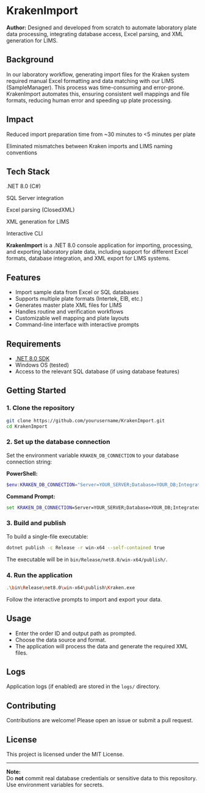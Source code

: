 # KrakenImport

**Author:** Designed and developed from scratch to automate laboratory plate data processing, integrating database access, Excel parsing, and XML generation for LIMS.

## Background
In our laboratory workflow, generating import files for the Kraken system required manual Excel formatting and data matching with our LIMS (SampleManager). This process was time-consuming and error-prone.
KrakenImport automates this, ensuring consistent well mappings and file formats, reducing human error and speeding up plate processing.


    
## Impact

Reduced import preparation time from ~30 minutes to <5 minutes per plate

Eliminated mismatches between Kraken imports and LIMS naming conventions

## Tech Stack

.NET 8.0 (C#)

SQL Server integration

Excel parsing (ClosedXML)

XML generation for LIMS

Interactive CLI

**KrakenImport** is a .NET 8.0 console application for importing, processing, and exporting laboratory plate data, including support for different Excel formats, database integration, and XML export for LIMS systems.


## Features

- Import sample data from Excel or SQL databases
- Supports multiple plate formats (Intertek, EIB, etc.)
- Generates master plate XML files for LIMS
- Handles routine and verification workflows
- Customizable well mapping and plate layouts
- Command-line interface with interactive prompts

## Requirements

- [.NET 8.0 SDK](https://dotnet.microsoft.com/download)
- Windows OS (tested)
- Access to the relevant SQL database (if using database features)

## Getting Started

### 1. Clone the repository

```sh
git clone https://github.com/yourusername/KrakenImport.git
cd KrakenImport
```

### 2. Set up the database connection

Set the environment variable `KRAKEN_DB_CONNECTION` to your database connection string:

**PowerShell:**
```powershell
$env:KRAKEN_DB_CONNECTION="Server=YOUR_SERVER;Database=YOUR_DB;Integrated Security=True;"
```

**Command Prompt:**
```cmd
set KRAKEN_DB_CONNECTION=Server=YOUR_SERVER;Database=YOUR_DB;Integrated Security=True;
```

### 3. Build and publish

To build a single-file executable:

```sh
dotnet publish -c Release -r win-x64 --self-contained true
```

The executable will be in `bin/Release/net8.0/win-x64/publish/`.

### 4. Run the application

```sh
.\bin\Release\net8.0\win-x64\publish\Kraken.exe
```

Follow the interactive prompts to import and export your data.

## Usage

- Enter the order ID and output path as prompted.
- Choose the data source and format.
- The application will process the data and generate the required XML files.

## Logs

Application logs (if enabled) are stored in the `logs/` directory.

## Contributing

Contributions are welcome! Please open an issue or submit a pull request.

## License

This project is licensed under the MIT License.

---

**Note:**  
Do **not** commit real database credentials or sensitive data to this repository. Use environment variables for secrets.
